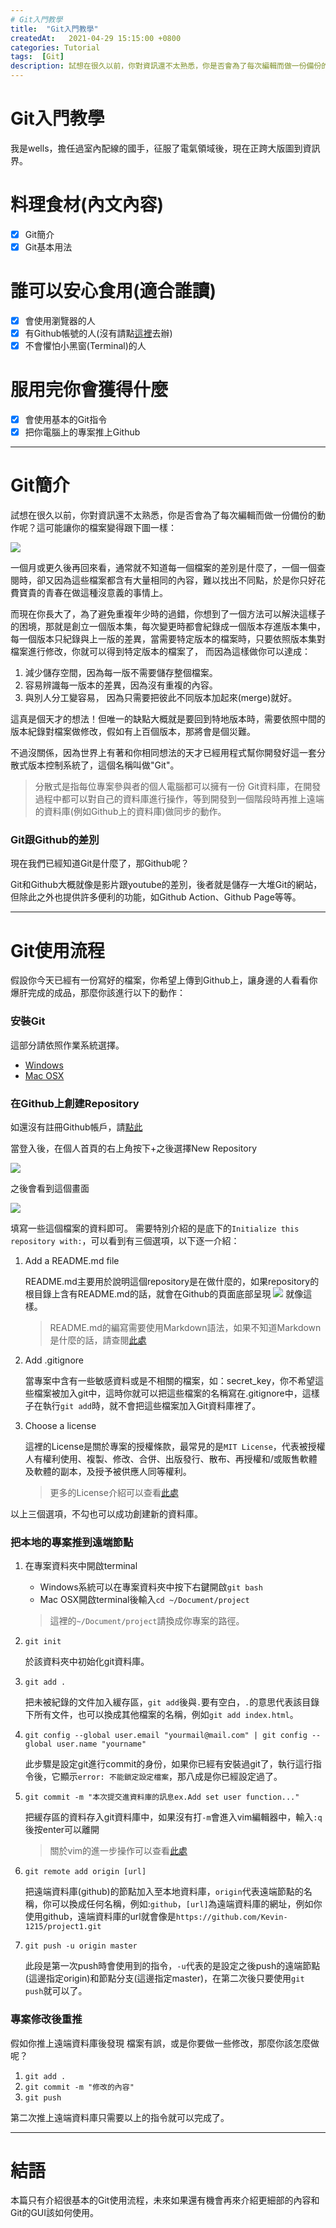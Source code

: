 ```yaml
---
# Git入門教學
title:  "Git入門教學"
createdAt:   2021-04-29 15:15:00 +0800
categories: Tutorial
tags:  [Git]
description: 試想在很久以前，你對資訊還不太熟悉，你是否會為了每次編輯而做一份備份的動作呢？一個月或更久後再回來看，通常就不知道每一個檔案的差別是什麼了，一個一個查閱時，卻又因為這些檔案都含有大量相同的內容，難以找出不同點，於是你只好花費寶貴的青春在做這種沒意義的事情上。
---
```

# Git入門教學
我是wells，擔任過室內配線的國手，征服了電氣領域後，現在正跨大版圖到資訊界。

# 料理食材(內文內容)
- [X] Git簡介
- [X] Git基本用法

# 誰可以安心食用(適合誰讀)
- [X] 會使用瀏覽器的人
- [X] 有Github帳號的人(沒有請點[這裡](https://github.com/join)去辦)
- [X] 不會懼怕小黑窗(Terminal)的人

# 服用完你會獲得什麼
- [X] 會使用基本的Git指令
- [X] 把你電腦上的專案推上Github

---

# Git簡介
試想在很久以前，你對資訊還不太熟悉，你是否會為了每次編輯而做一份備份的動作呢？這可能讓你的檔案變得跟下圖一樣：

![](不用git的備份方式.png)

一個月或更久後再回來看，通常就不知道每一個檔案的差別是什麼了，一個一個查閱時，卻又因為這些檔案都含有大量相同的內容，難以找出不同點，於是你只好花費寶貴的青春在做這種沒意義的事情上。


而現在你長大了，為了避免重複年少時的過錯，你想到了一個方法可以解決這樣子的困境，那就是創立一個版本集，每次變更時都會紀錄成一個版本存進版本集中，每一個版本只紀錄與上一版的差異，當需要特定版本的檔案時，只要依照版本集對檔案進行修改，你就可以得到特定版本的檔案了，  而因為這樣做你可以達成：
1. 減少儲存空間，因為每一版不需要儲存整個檔案。
2. 容易辨識每一版本的差異，因為沒有重複的內容。
3. 與別人分工變容易，  因為只需要把彼此不同版本加起來(merge)就好。

這真是個天才的想法！但唯一的缺點大概就是要回到特地版本時，需要依照中間的版本紀錄對檔案做修改，假如有上百個版本，那將會是個災難。

不過沒關係，因為世界上有著和你相同想法的天才已經用程式幫你開發好這一套分散式版本控制系統了，這個名稱叫做"Git"。
> 分散式是指每位專案參與者的個人電腦都可以擁有一份 Git資料庫，在開發過程中都可以對自己的資料庫進行操作，等到開發到一個階段時再推上遠端的資料庫(例如Github上的資料庫)做同步的動作。

### Git跟Github的差別
現在我們已經知道Git是什麼了，那Github呢？

Git和Github大概就像是影片跟youtube的差別，後者就是儲存一大堆Git的網站，但除此之外也提供許多便利的功能，如Github Action、Github Page等等。

---

# Git使用流程
假設你今天已經有一份寫好的檔案，你希望上傳到Github上，讓身邊的人看看你爆肝完成的成品，那麼你該進行以下的動作：

### 安裝Git
這部分請依照作業系統選擇。

- [Windows](https://gitbook.tw/chapters/environment/install-git-in-windows.html)
- [Mac OSX](https://gitbook.tw/chapters/environment/install-git-in-mac.html)

### 在Github上創建Repository
如還沒有註冊Github帳戶，請[點此](https://github.com/join)

當登入後，在個人首頁的右上角按下+之後選擇New Repository

![](github新增repository.png)

之後會看到這個畫面

![](github新增repository2.png)

填寫一些這個檔案的資料即可。
需要特別介紹的是底下的`Initialize this repository with:`，可以看到有三個選項，以下逐一介紹：
1. Add a README.md file

    README.md主要用於說明這個repository是在做什麼的，如果repository的根目錄上含有README.md的話，就會在Github的頁面底部呈現
    ![](readme用途.png)
    就像這樣。

    > README.md的編寫需要使用Markdown語法，如果不知道Markdown是什麼的話，請查閱[此處](https://wcc723.github.io/development/2019/11/23/ten-mins-learn-markdown/)

2. Add .gitignore

    當專案中含有一些敏感資料或是不相關的檔案，如：secret_key，你不希望這些檔案被加入git中，這時你就可以把這些檔案的名稱寫在.gitignore中，這樣子在執行`git add`時，就不會把這些檔案加入Git資料庫裡了。

3. Choose a license

    這裡的License是關於專案的授權條款，最常見的是`MIT License`，代表被授權人有權利使用、複製、修改、合併、出版發行、散布、再授權和/或販售軟體及軟體的副本，及授予被供應人同等權利。

    > 更多的License介紹可以查看[此處](https://progressbar.tw/posts/61)

以上三個選項，不勾也可以成功創建新的資料庫。

### 把本地的專案推到遠端節點
1. 在專案資料夾中開啟terminal

    - Windows系統可以在專案資料夾中按下右鍵開啟`git bash`
    - Mac OSX開啟terminal後輸入`cd ~/Document/project`
    > 這裡的`~/Document/project`請換成你專案的路徑。

2. `git init`

   於該資料夾中初始化git資料庫。

3. `git add .`

    把未被紀錄的文件加入緩存區，`git add`後與`.`要有空白，`.`的意思代表該目錄下所有文件，也可以換成其他檔案的名稱，例如`git add index.html`。

4. `git config --global user.email "yourmail@mail.com" | git config --global user.name "yourname"`

    此步驟是設定git進行commit的身份，如果你已經有安裝過git了，執行這行指令後，它顯示`error: 不能鎖定設定檔案`，那八成是你已經設定過了。

5. `git commit -m "本次提交進資料庫的訊息ex.Add set user function..."`

    把緩存區的資料存入git資料庫中，如果沒有打`-m`會進入vim編輯器中，輸入`:q`後按enter可以離開
    > 關於vim的進一步操作可以查看[此處](https://blog.techbridge.cc/2020/04/06/how-to-use-vim-as-an-editor-tutorial/)

6. `git remote add origin [url]`

    把遠端資料庫(github)的節點加入至本地資料庫，`origin`代表遠端節點的名稱，你可以換成任何名稱，例如:`github`，`[url]`為遠端資料庫的網址，例如你使用github，遠端資料庫的url就會像是`https://github.com/Kevin-1215/project1.git `

7. `git push -u origin master`

    此段是第一次push時會使用到的指令，`-u`代表的是設定之後push的遠端節點(這邊指定origin)和節點分支(這邊指定master)，在第二次後只要使用`git push`就可以了。

### 專案修改後重推
假如你推上遠端資料庫後發現 檔案有誤，或是你要做一些修改，那麼你該怎麼做呢？

1. `git add .`
2. `git commit -m "修改的內容"`
3. `git push`

第二次推上遠端資料庫只需要以上的指令就可以完成了。

---

# 結語
本篇只有介紹很基本的Git使用流程，未來如果還有機會再來介紹更細部的內容和Git的GUI該如何使用。
